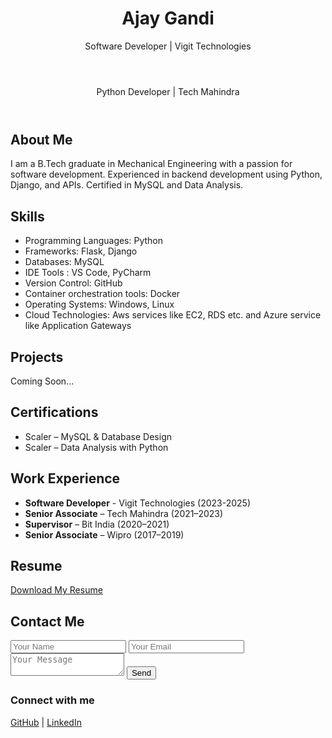 <html lang="en">
<head>
  <meta charset="UTF-8" />
  <meta name="viewport" content="width=device-width, initial-scale=1.0"/>
  <title>Ajay Gandi | Portfolio</title>
  <link rel="stylesheet" href="style.css" />
</head>
<body>
  <header>
    <h1>Ajay Gandi</h1>
    <p>Software Developer | Vigit Technologies</p>
  </header>
  <header>
    <p>Python Developer | Tech Mahindra</p>
  </header>

  <section id="about">
    <h2>About Me</h2>
    <p>I am a B.Tech graduate in Mechanical Engineering with a passion for software development. Experienced in backend development using Python, Django, and APIs. Certified in MySQL and Data Analysis.</p>
  </section>

  <section id="skills">
    <h2>Skills</h2>
    <ul>
      <li>Programming Languages: Python
      <li>Frameworks: Flask, Django</li>
      <li>Databases: MySQL</li>
      <li>IDE Tools : VS Code, PyCharm</li>
      <li>Version Control: GitHub</li>
      <li>Container orchestration tools: Docker</li>
      <li>Operating Systems: Windows, Linux</li>
      <li>Cloud Technologies: Aws services like EC2, RDS etc. and Azure service like Application Gateways</li>
    </ul>
  </section>

  <section id="projects">
    <h2>Projects</h2>
    <p>Coming Soon...</p>
  </section>

  <section id="certifications">
    <h2>Certifications</h2>
    <ul>
      <li>Scaler – MySQL & Database Design</li>
      <li>Scaler – Data Analysis with Python</li>
    </ul>
  </section>

  <section id="experience">
    <h2>Work Experience</h2>
    <ul>
      <li><strong>Software Developer</strong> - Vigit Technologies (2023-2025)</li>
      <li><strong>Senior Associate</strong> – Tech Mahindra (2021–2023)</li>
      <li><strong>Supervisor</strong> – Bit India (2020–2021)</li>
      <li><strong>Senior Associate</strong> – Wipro (2017–2019)</li>
    </ul>
  </section>

  <section id="resume">
    <h2>Resume</h2>
    <a href="Ajay_Resume.pdf" download>Download My Resume</a>
  </section>

  <section id="contact">
    <h2>Contact Me</h2>
    <form action="mailto:ajayajayajaya96@gmail.com" method="post" enctype="text/plain">
      <input type="text" name="Name" placeholder="Your Name" required>
      <input type="email" name="Email" placeholder="Your Email" required>
      <textarea name="Message" placeholder="Your Message"></textarea>
      <button type="submit">Send</button>
    </form>
  </section>

  <footer>
    <h3>Connect with me</h3>
    <a href="https://github.com/Ajay-Gandi">GitHub</a> |
    <a href="https://linkedin.com/in/ajaygandi">LinkedIn</a>
  </footer>
</body>
</html>

